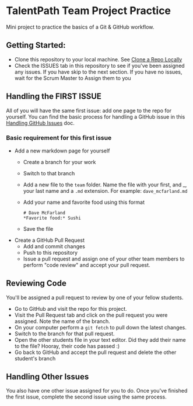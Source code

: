# TalentPath Team Project Practice
Mini project to practice the basics of a Git &amp; GitHub workflow. 

## Getting Started:
* Clone this repository to your local machine. See [Clone a Repo Locally](https://github.com/treehouse-talentpath/git-checklists/blob/master/clone-a-repo-locally.md)
* Check the ISSUES tab in this repository to see if you've been assigned any issues. If you have skip to the next section. If you have no issues, wait for the Scrum Master to Assign them to you

## Handling the FIRST ISSUE
All of you will have the same first issue: add one page to the repo for yourself. You can find the basic process for handling a GitHub issue in this [Handling GitHub Issues](https://github.com/treehouse-talentpath/git-checklists/blob/master/handling-issues.md) doc.

### Basic requirement for this first issue
* Add a new markdown page for yourself
    * Create a branch for your work
    * Switch to that branch
    * Add a new file to the `team` folder. Name the file with your first, and _, your last name and a `.md` extension. For example: `dave_mcfarland.md`
    * Add your name and favorite food using this format
        ``` 
        # Dave McFarland
        *Favorite food:* Sushi 
        ```
  
    * Save the file
* Create a GitHub Pull Request
    * Add and commit changes
    * Push to this repository
    * Issue a pull request and assign one of your other team members to perform "code review" and accept your pull request.

## Reviewing Code
You'll be assigned a pull request to review by one of your fellow students. 
* Go to GitHub and visit the repo for this project.
* Visit the Pull Request tab and click on the pull request you were assigned. Note the name of the branch.
* On your computer perform a `git fetch` to pull down the latest changes.
* Switch to the branch for that pull request.
* Open the other students file in your text editor. Did they add their name to the file? Hooray, their code has passed :)
* Go back to GitHub and accept the pull request and delete the other student's branch

## Handling Other Issues
You also have one other issue assigned for you to do. Once you've finished the first issue, complete the second issue using the same process.
